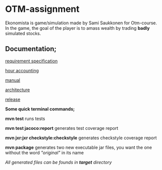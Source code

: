 # OTM-assignment

Ekonomista is game/simulation made by Sami Saukkonen for Otm-course.
In the game, the goal of the player is to amass wealth by trading **badly** simulated stocks.

## Documentation;

[requirement specification](https://github.com/TerriFin/otm-harjoitustyo/blob/master/documentation/requirement_specification.md)

[hour accounting](https://github.com/TerriFin/otm-harjoitustyo/blob/master/documentation/hour_accounting.md)

[manual](https://github.com/TerriFin/otm-harjoitustyo/blob/master/documentation/manual.md)

[architecture](https://github.com/TerriFin/otm-harjoitustyo/blob/master/documentation/arkkitehtuuri.md)

[release](https://github.com/TerriFin/otm-harjoitustyo/releases)

**Some quick terminal commands;**

**mvn test** runs tests

**mvn test jacoco:report** generates test coverage report

**mvn jxr:jxr checkstyle:checkstyle** generates checkstyle coverage report

**mvn package** generates two new executable jar files, you want the one without the word *"original"* in its name

*All generated files can be founds in **target** directory*
